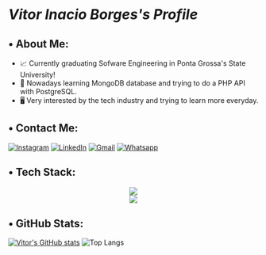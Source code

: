 # *Vitor Inacio Borges's Profile*

## • About Me:
- 📈 Currently graduating Sofware Engineering in Ponta Grossa's State University!
- 📖 Nowadays learning MongoDB database and trying to do a PHP API with PostgreSQL.
- 🖥️ Very interested by the tech industry and trying to learn more everyday.

## • Contact Me:
[![Instagram](https://img.shields.io/badge/Instagram-E4405F?style=for-the-badge&logo=instagram&logoColor=white)](https://instagram.com/vitor.inaciob)
[![LinkedIn](https://img.shields.io/badge/LinkedIn-0077B5?style=for-the-badge&logo=linkedin&logoColor=white)](https://www.linkedin.com/in/vitor-inacio-borges/)
[![Gmail](https://img.shields.io/badge/Gmail-D14836?style=for-the-badge&logo=gmail&logoColor=white)](mailto:vitorinacioborgesdev@gmail.com) 
[![Whatsapp](https://img.shields.io/badge/WhatsApp-25D366?style=for-the-badge&logo=whatsapp&logoColor=white)](https://wa.me/+5542998284565)

## • Tech Stack:
<div align="center">
  <img src="https://skillicons.dev/icons?i= git   , github , postgresql , js     , php  , laravel , html , " /> <br>
  <img src="https://skillicons.dev/icons?i= linux , ubuntu , mongodb    , nodejs , c    , java    , css  , " />
</div>

## • GitHub Stats:
[![Vitor's GitHub stats](https://github-readme-stats.vercel.app/api?username=VitorInacioBorges&theme=radical)](https://github.com/anuraghazra/github-readme-stats)
![Top Langs](https://github-readme-stats.vercel.app/api/top-langs/?username=VitorInacioBorges&layout=compact&theme=radical)
